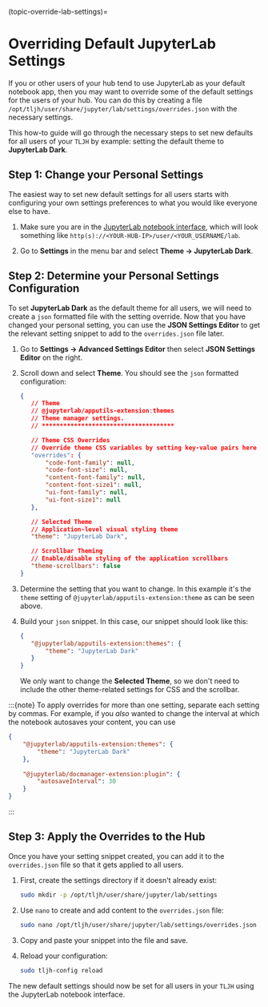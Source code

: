 (topic-override-lab-settings)=

# Overriding Default JupyterLab Settings

If you or other users of your hub tend to use JupyterLab as your default notebook app, 
then you may want to override some of the default settings for the users of your hub. 
You can do this by creating a file `/opt/tljh/user/share/jupyter/lab/settings/overrides.json`
with the necessary settings.

This how-to guide will go through the necessary steps to set new defaults 
for all users of your `TLJH` by example: setting the default theme to **JupyterLab Dark**.

## Step 1: Change your Personal Settings

The easiest way to set new default settings for all users starts with 
configuring your own settings preferences to what you would like everyone else to have. 

1. Make sure you are in the [JupyterLab notebook interface](#howto/user-env/notebook-interfaces), 
which will look something like `http(s)://<YOUR-HUB-IP>/user/<YOUR_USERNAME/lab`.

1. Go to **Settings** in the menu bar and select **Theme -> JupyterLab Dark**.

## Step 2: Determine your Personal Settings Configuration

To set **JupyterLab Dark** as the default theme for all users, we will need to create 
a `json` formatted file with the setting override. Now that you have changed your 
personal setting, you can use the **JSON Settings Editor** to get the relevant
setting snippet to add to the `overrides.json` file later.

1. Go to **Settings -> Advanced Settings Editor** then select **JSON Settings Editor** on the right.

1. Scroll down and select **Theme**. You should see the `json` formatted configuration:
   ```json
   {
      // Theme
      // @jupyterlab/apputils-extension:themes
      // Theme manager settings.
      // *************************************

      // Theme CSS Overrides
      // Override theme CSS variables by setting key-value pairs here
      "overrides": {
          "code-font-family": null,
          "code-font-size": null,
          "content-font-family": null,
          "content-font-size1": null,
          "ui-font-family": null,
          "ui-font-size1": null
      },

      // Selected Theme
      // Application-level visual styling theme
      "theme": "JupyterLab Dark",

      // Scrollbar Theming
      // Enable/disable styling of the application scrollbars
      "theme-scrollbars": false
   }
   ```

1. Determine the setting that you want to change. In this example it's the `theme` 
setting of `@jupyterlab/apputils-extension:theme` as can be seen above. 

1. Build your `json` snippet. In this case, our snippet should look like this:
   ```json
   {                                            
      "@jupyterlab/apputils-extension:themes": {
          "theme": "JupyterLab Dark"
      }
   }
   ```
   We only want to change the **Selected Theme**, so we don't need to include
   the other theme-related settings for CSS and the scrollbar.

  :::{note}
  To apply overrides for more than one setting, separate each setting by commas. For example,
  if you *also* wanted to change the interval at which the notebook autosaves your content, you can use
  ```json
  {                                            
      "@jupyterlab/apputils-extension:themes": {
          "theme": "JupyterLab Dark"
      },
    
      "@jupyterlab/docmanager-extension:plugin": {
          "autosaveInterval": 30
      }
  }
  ```
  :::

## Step 3: Apply the Overrides to the Hub

Once you have your setting snippet created, you can add it to the `overrides.json` file
so that it gets applied to all users.

1. First, create the settings directory if it doesn't already exist:
   ```bash
   sudo mkdir -p /opt/tljh/user/share/jupyter/lab/settings
   ```

1. Use `nano` to create and add content to the `overrides.json` file:
   ```bash
   sudo nano /opt/tljh/user/share/jupyter/lab/settings/overrides.json
   ```

1. Copy and paste your snippet into the file and save. 

1. Reload your configuration:
   ```bash
   sudo tljh-config reload
   ```

The new default settings should now be set for all users in your `TLJH` using the
JupyterLab notebook interface.